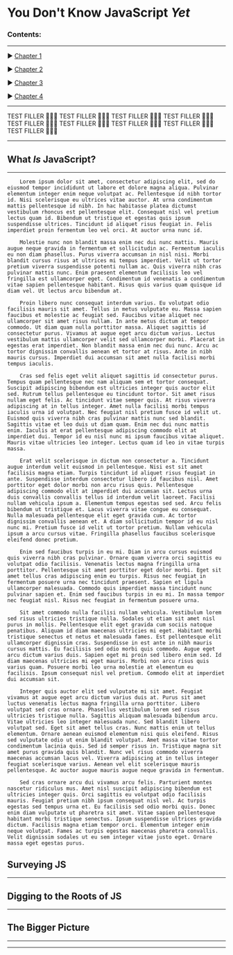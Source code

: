# You Don't Know JavaScript *Yet* #
### Contents: ###
---

▶ [Chapter 1](#What-Is-JavaScript)

▶ [Chapter 2](#Surveying-JS)

▶ [Chapter 3](#Digging-to-the-Roots-of-JS)

▶ [Chapter 4](#The-Bigger-Picture)

---


TEST FILLER 🌷🌿🌼 TEST FILLER 🌷🌿🌼 TEST FILLER 🌷🌿🌼 TEST FILLER 🌷🌿🌼 TEST FILLER 🌷🌿🌼 TEST FILLER 🌷🌿🌼 TEST FILLER 🌷🌿🌼 TEST FILLER 🌷🌿🌼 TEST FILLER 🌷🌿🌼



---
## What *Is* JavaScript? <a name="What-Is-JavaScript"></a>
---
        Lorem ipsum dolor sit amet, consectetur adipiscing elit, sed do eiusmod tempor incididunt ut labore et dolore magna aliqua. Pulvinar elementum integer enim neque volutpat ac. Pellentesque id nibh tortor id. Nisi scelerisque eu ultrices vitae auctor. At urna condimentum mattis pellentesque id nibh. In hac habitasse platea dictumst vestibulum rhoncus est pellentesque elit. Consequat nisl vel pretium lectus quam id. Bibendum ut tristique et egestas quis ipsum suspendisse ultrices. Tincidunt id aliquet risus feugiat in. Felis imperdiet proin fermentum leo vel orci. At auctor urna nunc id.

        Molestie nunc non blandit massa enim nec dui nunc mattis. Mauris augue neque gravida in fermentum et sollicitudin ac. Fermentum iaculis eu non diam phasellus. Purus viverra accumsan in nisl nisi. Morbi blandit cursus risus at ultrices mi tempus imperdiet. Velit ut tortor pretium viverra suspendisse potenti nullam ac. Quis viverra nibh cras pulvinar mattis nunc. Enim praesent elementum facilisis leo vel fringilla est ullamcorper eget. Condimentum id venenatis a condimentum vitae sapien pellentesque habitant. Risus quis varius quam quisque id diam vel. Ut lectus arcu bibendum at.

        Proin libero nunc consequat interdum varius. Eu volutpat odio facilisis mauris sit amet. Tellus in metus vulputate eu. Massa sapien faucibus et molestie ac feugiat sed. Faucibus vitae aliquet nec ullamcorper sit amet risus nullam. In ante metus dictum at tempor commodo. Ut diam quam nulla porttitor massa. Aliquet sagittis id consectetur purus. Vivamus at augue eget arcu dictum varius. Lectus vestibulum mattis ullamcorper velit sed ullamcorper morbi. Placerat in egestas erat imperdiet. Non blandit massa enim nec dui nunc. Arcu ac tortor dignissim convallis aenean et tortor at risus. Ante in nibh mauris cursus. Imperdiet dui accumsan sit amet nulla facilisi morbi tempus iaculis.

        Cras sed felis eget velit aliquet sagittis id consectetur purus. Tempus quam pellentesque nec nam aliquam sem et tortor consequat. Suscipit adipiscing bibendum est ultricies integer quis auctor elit sed. Rutrum tellus pellentesque eu tincidunt tortor. Sit amet risus nullam eget felis. Ac tincidunt vitae semper quis. At risus viverra adipiscing at in tellus integer. Amet nulla facilisi morbi tempus iaculis urna id volutpat. Nec feugiat nisl pretium fusce id velit ut. Euismod quis viverra nibh cras pulvinar mattis nunc sed blandit. Sagittis vitae et leo duis ut diam quam. Enim nec dui nunc mattis enim. Iaculis at erat pellentesque adipiscing commodo elit at imperdiet dui. Tempor id eu nisl nunc mi ipsum faucibus vitae aliquet. Mauris vitae ultricies leo integer. Lectus quam id leo in vitae turpis massa.

        Erat velit scelerisque in dictum non consectetur a. Tincidunt augue interdum velit euismod in pellentesque. Nisi est sit amet facilisis magna etiam. Turpis tincidunt id aliquet risus feugiat in ante. Suspendisse interdum consectetur libero id faucibus nisl. Amet porttitor eget dolor morbi non arcu risus quis. Pellentesque adipiscing commodo elit at imperdiet dui accumsan sit. Lectus urna duis convallis convallis tellus id interdum velit laoreet. Facilisi nullam vehicula ipsum a. Elementum tempus egestas sed sed. Arcu felis bibendum ut tristique et. Lacus viverra vitae congue eu consequat. Nulla malesuada pellentesque elit eget gravida cum. Ac tortor dignissim convallis aenean et. A diam sollicitudin tempor id eu nisl nunc mi. Pretium fusce id velit ut tortor pretium. Nullam vehicula ipsum a arcu cursus vitae. Fringilla phasellus faucibus scelerisque eleifend donec pretium.

        Enim sed faucibus turpis in eu mi. Diam in arcu cursus euismod quis viverra nibh cras pulvinar. Ornare quam viverra orci sagittis eu volutpat odio facilisis. Venenatis lectus magna fringilla urna porttitor. Pellentesque sit amet porttitor eget dolor morbi. Eget sit amet tellus cras adipiscing enim eu turpis. Risus nec feugiat in fermentum posuere urna nec tincidunt praesent. Sapien et ligula ullamcorper malesuada. Commodo quis imperdiet massa tincidunt nunc pulvinar sapien et. Enim sed faucibus turpis in eu mi. In massa tempor nec feugiat nisl. Risus nec feugiat in fermentum posuere urna.

        Sit amet commodo nulla facilisi nullam vehicula. Vestibulum lorem sed risus ultricies tristique nulla. Sodales ut etiam sit amet nisl purus in mollis. Pellentesque elit eget gravida cum sociis natoque penatibus. Aliquam id diam maecenas ultricies mi eget. Habitant morbi tristique senectus et netus et malesuada fames. Est pellentesque elit ullamcorper dignissim cras. Suspendisse in est ante in nibh mauris cursus mattis. Eu facilisis sed odio morbi quis commodo. Augue eget arcu dictum varius duis. Sapien eget mi proin sed libero enim sed. Id diam maecenas ultricies mi eget mauris. Morbi non arcu risus quis varius quam. Posuere morbi leo urna molestie at elementum eu facilisis. Ipsum consequat nisl vel pretium. Commodo elit at imperdiet dui accumsan sit.

        Integer quis auctor elit sed vulputate mi sit amet. Feugiat vivamus at augue eget arcu dictum varius duis at. Purus sit amet luctus venenatis lectus magna fringilla urna porttitor. Libero volutpat sed cras ornare. Phasellus vestibulum lorem sed risus ultricies tristique nulla. Sagittis aliquam malesuada bibendum arcu. Vitae ultricies leo integer malesuada nunc. Sed blandit libero volutpat sed. Eget sit amet tellus cras. Nunc mattis enim ut tellus elementum. Ornare aenean euismod elementum nisi quis eleifend. Risus sed vulputate odio ut enim blandit volutpat. Amet massa vitae tortor condimentum lacinia quis. Sed id semper risus in. Tristique magna sit amet purus gravida quis blandit. Nunc vel risus commodo viverra maecenas accumsan lacus vel. Viverra adipiscing at in tellus integer feugiat scelerisque varius. Aenean vel elit scelerisque mauris pellentesque. Ac auctor augue mauris augue neque gravida in fermentum.

        Sed cras ornare arcu dui vivamus arcu felis. Parturient montes nascetur ridiculus mus. Amet nisl suscipit adipiscing bibendum est ultricies integer quis. Orci sagittis eu volutpat odio facilisis mauris. Feugiat pretium nibh ipsum consequat nisl vel. Ac turpis egestas sed tempus urna et. Eu facilisis sed odio morbi quis. Donec enim diam vulputate ut pharetra sit amet. Vitae sapien pellentesque habitant morbi tristique senectus. Ipsum suspendisse ultrices gravida dictum. Facilisis magna etiam tempor orci. Elementum integer enim neque volutpat. Fames ac turpis egestas maecenas pharetra convallis. Velit dignissim sodales ut eu sem integer vitae justo eget. Ornare massa eget egestas purus.


## Surveying JS
---
## Digging to the Roots of JS
---
## The Bigger Picture

---
---